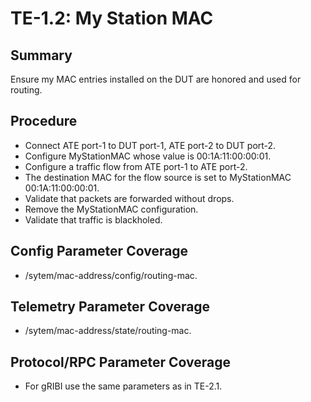# TE-1.2: My Station MAC

## Summary

Ensure my MAC entries installed on the DUT are honored and used for routing.

## Procedure

*   Connect ATE port-1 to DUT port-1, ATE port-2 to DUT port-2.
*   Configure MyStationMAC whose value is 00:1A:11:00:00:01.
*   Configure a traffic flow from ATE port-1 to ATE port-2.
*   The destination MAC for the flow source is set to MyStationMAC 00:1A:11:00:00:01.
*   Validate that packets are forwarded without drops.
*   Remove the MyStationMAC configuration. 
*   Validate that traffic is blackholed.

## Config Parameter Coverage

*   /sytem/mac-address/config/routing-mac.

## Telemetry Parameter Coverage

*   /sytem/mac-address/state/routing-mac.

## Protocol/RPC Parameter Coverage

*  For gRIBI use the same parameters as in TE-2.1.